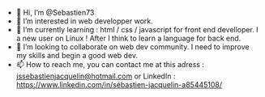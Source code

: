 - 👋 Hi, I’m @Sebastien73
- 👀 I’m interested in web developper work. 
- 🌱 I’m currently learning : html / css / javascript for front end develloper. I a new user on Linux ! After I think to learn a language for back end.
- 💞️ I’m looking to collaborate on web dev community. I need to improve my skills and begin a good web dev.
- 📫 How to reach me, you can contact me at this adress : jssebastienjacquelin@hotmail.com or LinkedIn : https://www.linkedin.com/in/sébastien-jacquelin-a85445108/

<!---
Sebastien73/Sebastien73 is a ✨ special ✨ repository because its `README.md` (this file) appears on your GitHub profile.
You can click the Preview link to take a look at your changes.
--->
